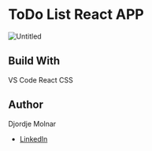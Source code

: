 # ToDo List React APP
![Untitled](https://user-images.githubusercontent.com/84241384/226687911-06946fa5-27ca-4c29-8751-a7e374605210.png)

## Build With
VS Code
React
CSS

## Author
Djordje Molnar
- [LinkedIn](https://www.linkedin.com/in/molnarkg/)
